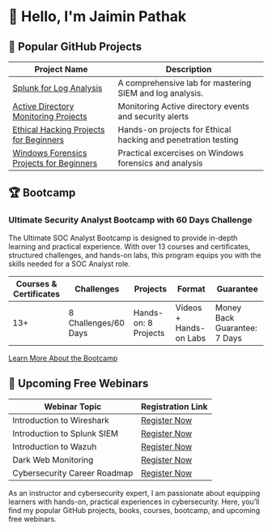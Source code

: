 # 👋 Hello, I'm Jaimin Pathak
<a href="https://www.linkedin.com/in/jaimin-pathak-6a207462/"></a>

## 🚀 Popular GitHub Projects

| Project Name                                         | Description                                                   |
|------------------------------------------------------|---------------------------------------------------------------|
| [Splunk for Log Analysis](https://github.com/0xrajneesh/Splunk-Projects-For-Beginners)                 | A comprehensive lab for mastering SIEM and log analysis.      |
| [Active Directory Monitoring Projects](https://github.com/0xrajneesh/Active-Directory-Monitoring-Projects)        | Monitoring Active directory events and security alerts      |
| [Ethical Hacking Projects for Beginners](https://github.com/0xrajneesh/Ethical-Hacking-Projects-for-beginners)               | Hands-on projects for Ethical hacking and penetration testing      |
| [Windows Forensics Projects for Beginners](https://github.com/0xrajneesh/Windows-Forensics-Projects-for-Beginners)  | Practical excercises on Windows forensics and analysis |

## 🏆 Bootcamp

### Ultimate Security Analyst Bootcamp with 60 Days Challenge
The Ultimate SOC Analyst Bootcamp is designed to provide in-depth learning and practical experience. With over 13 courses and certificates, structured challenges, and hands-on labs, this program equips you with the skills needed for a SOC Analyst role.


| Courses & Certificates | Challenges         | Projects       | Format                      | Guarantee            |
|------------------------|--------------------|----------------|-----------------------------|-----------------------|
| 13+                    | 8 Challenges/60 Days | Hands-on: 8 Projects | Videos + Hands-on Labs      | Money Back Guarantee: 7 Days |


[Learn More About the Bootcamp](https://learn.haxsecurity.com/services/securitychallenge)

## 📅 Upcoming Free Webinars

| Webinar Topic                                       | Registration Link                               |
|-----------------------------------------------------|-------------------------------------------------|
| Introduction to Wireshark              | [Register Now](https://learn.haxsecurity.com/web/checkout/66e88a58d639b2797488fd56)    |
| Introduction to Splunk SIEM                         | [Register Now](https://learn.haxsecurity.com/web/checkout/66f3fcc454765af8fcbd8e46)    |
| Introduction to Wazuh          | [Register Now](https://learn.haxsecurity.com/web/checkout/671fd1e27507c00bcceab32c)    |
| Dark Web Monitoring             | [Register Now](https://learn.haxsecurity.com/web/checkout/671fd3f016cf3909d96b0684)    |
| Cybersecurity Career Roadmap       | [Register Now](https://learn.haxsecurity.com/l/cad40ff0cd)    |

As an instructor and cybersecurity expert, I am passionate about equipping learners with hands-on, practical experiences in cybersecurity. Here, you’ll find my popular GitHub projects, books, courses, bootcamp, and upcoming free webinars.
